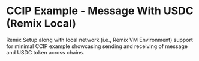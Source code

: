 # CCIP Example - Message With USDC (Remix Local)

Remix Setup along with local network (i.e., Remix VM Environment) support for minimal CCIP example showcasing sending and receiving of message and USDC token across chains.